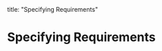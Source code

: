 <frontmatter>
title: "Specifying Requirements"
</frontmatter>

<link rel="stylesheet" href="{{baseUrl}}/css/textbook.css">

<div class="website-content">

# Specifying Requirements

<panel header="## Prose" type="seamless" alt="prose" expanded >
  <include src="prose/index.md#main" />
</panel>

<panel header="## Feature List" type="seamless" alt="feature list" expanded >
  <include src="featureList/index.md#main" />
</panel>

<panel header="## User Stories" type="seamless" alt="user stories" expanded >
  <include src="userStories/index.md#main" />
</panel>

<panel header="## Use Cases" type="seamless" alt="use cases" expanded >
  <include src="useCases/index.md#main" />
</panel>

<panel header="## Glossary" type="seamless" alt="glossary" expanded >
  <include src="glossary/index.md#main" />
</panel>

<panel header="## Supplementary Requirements" type="seamless" alt="supplementary requirements" expanded >
  <include src="supplementaryRequirements/index.md#main" />
</panel>

</div>
